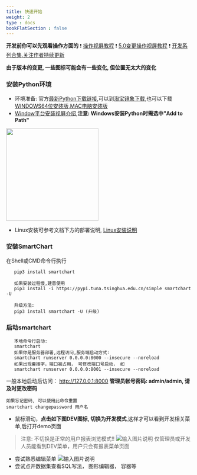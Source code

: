 ```yaml
---
title: 快速开始
weight: 2
type : docs
bookFlatSection : false
---
```


 **开发前你可以先观看操作方面的** 
 :exclamation: [操作视屏教程](https://www.bilibili.com/video/BV14u411S7L8/) :exclamation: [5.0变更操作视屏教程](https://www.bilibili.com/video/BV1fm4y1Q7DG/)
 :exclamation: [开发系列合集,关注作者持续更新](https://space.bilibili.com/604568670/channel/series/)

 **由于版本的变更, 一些图标可能会有一些变化, 但位置无太大的变化** 
### 安装Python环境
- 环境准备: 官方[最新Python下载链接](https://www.python.org/downloads/release/python-390/ "最新Python下载链接"),可以到[淘宝镜象下载](https://npm.taobao.org/mirrors/python/3.9.0/ "淘宝镜象下载"),也可以下载[WINDOWS64位安装版](https://npm.taobao.org/mirrors/python/3.9.0/python-3.9.0-amd64.exe "WINDOWS64位安装版"),[MAC电脑安装版](http://npm.taobao.org/mirrors/python/3.9.0/python-3.9.0rc2-macosx10.9.pkg "MAC电脑安装版")
- [Window平台安装视屏介绍](https://www.ixigua.com/6910413586208653837?id=6901867671193649668 "Window平台安装视屏介绍"),**注意: Windows安装Python时需选中"Add to Path"**
<img src="https://images.gitee.com/uploads/images/2022/0408/140321_e1b8e21c_5500438.png" height="250px">

- Linux安装可参考文档下方的部署说明, [Linux安装说明](https://gitee.com/smartchart/smartchart/wikis/11.%E9%83%A8%E7%BD%B2%E6%8C%87%E5%8D%97/Linux/%E5%BF%AB%E9%80%9F%E5%BC%80%E5%A7%8B)

### 安装SmartChart
在Shell或CMD命令行执行
```shell script
   pip3 install smartchart
   
   如果安装过程慢,建意使用
   pip3 install -i https://pypi.tuna.tsinghua.edu.cn/simple smartchart -U

   升级方法:
   pip3 install smartchart -U (升级)
```

### 启动smartchart
```shell script
   本地命令行启动: 
   smartchart
   如果你是服务器部署,远程访问,服务端启动方式: 
   smartchart runserver 0.0.0.0:8000 --insecure --noreload
   如果出现套接字，端口被占用， 可修改端口号启动， 如
   smartchart runserver 0.0.0.0:8001 --insecure --noreload
```
一般本地启动后访问： http://127.0.0.1:8000
**管理员帐号密码: admin/admin, 请及时更改密码**
```
如果忘记密码, 可以使用此命令重置
smartchart changepassword 用户名
```

- 鼠标滑动，**点击如下图DEV图标, 切换为开发模式**,这样才可以看到开发相关菜单,后打开demo页面
> 注意: 不切换是正常的用户报表浏览模式!!
![输入图片说明](https://images.gitee.com/uploads/images/2021/1218/132631_d497225d_5500438.png "屏幕截图.png")
> 仅管理员或开发人员能看到DEV菜单，用户只会有报表菜单页面

- 尝试熟悉编辑菜单
![输入图片说明](https://images.gitee.com/uploads/images/2021/1218/132505_83d9300b_5500438.png "屏幕截图.png")
- 尝试点开数据集查看SQL写法， 图形编辑器， 容器等